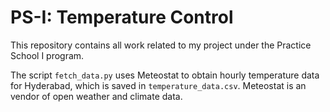 # PS-I: Temperature Control

This repository contains all work related to my project under the Practice School I program.

The script `fetch_data.py` uses Meteostat to obtain hourly temperature data for Hyderabad, which is saved in `temperature_data.csv`. Meteostat is an vendor of open weather and climate data.